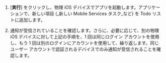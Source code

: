 
1. [**実行**] をクリックし、物理 iOS デバイスでアプリを起動します。アプリケーションで、新しい項目 (_新しい Mobile Services タスク_など) を Todo リストに追加します。

2. 通知が受信されていることを確認します。さらに、必要に応じて、別の物理 iOS デバイスに対して上記の手順を、1 回は同じログイン アカウントを使用し、もう 1 回は別のログインにアカウントを使用して、繰り返します。同じユーザー アカウントで認証されるデバイスでのみ通知が受信されることを確認します。

<!---HONumber=July15_HO2-->